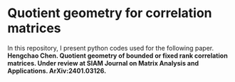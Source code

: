 # Quotient geometry for correlation matrices
In this repository, I present python codes used for the following paper. **Hengchao Chen. Quotient geometry of bounded or fixed rank correlation matrices. Under review at SIAM Journal on Matrix Analysis and Applications. ArXiv:2401.03126.**



